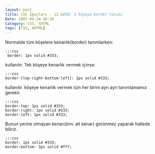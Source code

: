 ```yaml
---
layout: post
title: CSS İpuçları - 12 &#58; 3 köşeye border tanımı
Date: 2007-04-24 16:26
Category: CSS, XHTML
tags: [CSS, XHTML]
---
```


Normalde tüm köşelere kenarlık(border) tanımlarken:

	:::css
	 border: 1px solid #333;

kullanılır. Tek köşeye kenarlık vermek içinse:

	:::css
	border-[top-right-bottom-left]: 1px solid #333;

kullanılır. köşeye kenarlık vermek için her birini ayrı ayrı
tanımlamamız gerekir.

	:::css
	border-top: 1px solid #333;
	border-right: 1px solid #333;
	border-left: 1px solid #333;

Bunun yerine olmayan kenarı(örn: alt kenar) görünmez yaparak hallede
biliriz.

	:::css
	border: 1px solid #333;
	border-bottom: 1px solid #fff;

